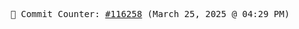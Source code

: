 <p align="center">
    <samp>
        📮 Commit Counter: <a href="https://github.com/Javascript-void0/Javascript-void0/commits/main">#116258</a> (March 25, 2025 @ 04:29 PM)
    </samp>
</p>